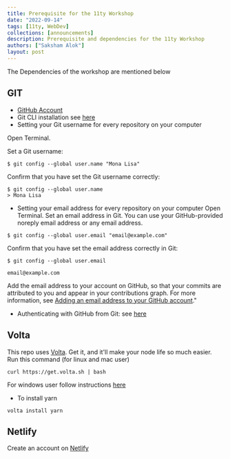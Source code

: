```yaml
---
title: Prerequisite for the 11ty Workshop
date: "2022-09-14"
tags: [11ty, WebDev]
collections: [announcements]
description: Prerequisite and dependencies for the 11ty Workshop
authors: ["Saksham Alok"]
layout: post
---
```


The Dependencies of the workshop are mentioned below

## GIT

- [GitHub Account](https://github.com/)
- Git CLI installation see [here](https://www.atlassian.com/git/tutorials/install-git)
- Setting your Git username for every repository on your computer

Open Terminal.

Set a Git username:

```
$ git config --global user.name "Mona Lisa"
```

Confirm that you have set the Git username correctly:

```
$ git config --global user.name
> Mona Lisa
```

- Setting your email address for every repository on your computer
  Open Terminal.
  Set an email address in Git. You can use your GitHub-provided noreply email address or any email address.

```
$ git config --global user.email "email@example.com"
```

Confirm that you have set the email address correctly in Git:

```
$ git config --global user.email

email@example.com
```

Add the email address to your account on GitHub, so that your commits are attributed to you and appear in your contributions graph. For more information, see [Adding an email address to your GitHub account](https://docs.github.com/en/github/setting-up-and-managing-your-github-user-account/adding-an-email-address-to-your-github-account)."

- Authenticating with GitHub from Git:
  see [here](https://docs.github.com/en/authentication/keeping-your-account-and-data-secure/creating-a-personal-access-token)

## Volta

This repo uses [Volta](https://volta.sh/). Get it, and it'll make your node life so much easier.
Run this command (for linux and mac user)

```
curl https://get.volta.sh | bash

```

For windows user follow instructions [here](https://docs.volta.sh/guide/getting-started)

- To install yarn

```
volta install yarn
```

## Netlify

Create an account on [Netlify](https://www.netlify.com/)
